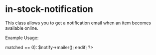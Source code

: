 in-stock-notification
=====================

This class allows you to get a notification email when an item becomes available online.


Example Usage:

<?php
	$notify = new notify('http://www.this-is.com/the-address-you-are-checking', 'Out of Stock', 'youremail@domain.com', 'Available');
	if($notify->matched == 0):
		$notify->mailer();
	endif;
?>
